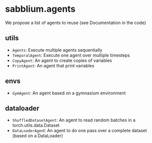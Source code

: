 # sabblium.agents

We propose a list of agents to reuse (see Documentation in the code)

## utils

* `Agents`: Execute multiple agents sequentially
* `TemporalAgent`: Execute one agent over multiple timesteps
* `CopyAgent`: An agent to create copies of variables
* `PrintAgent`: An agent that print variables

## envs

* `GymAgent`: An agent based on a gymnasium environment

## dataloader

* `ShuffledDatasetAgent`: An agent to read random batches in a torch.utils.data.Dataset
* `DataLoaderAgen`t: An agent to do one pass over a complete dataset (based on a DataLoader)
